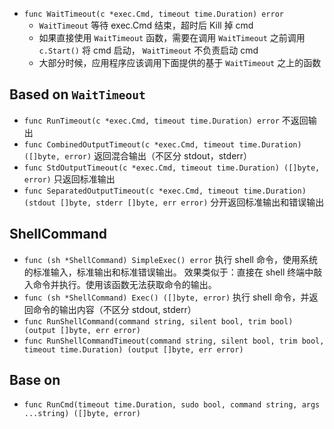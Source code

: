 - `func WaitTimeout(c *exec.Cmd, timeout time.Duration) error`
  - `WaitTimeout` 等待 exec.Cmd 结束，超时后 Kill 掉 cmd
  - 如果直接使用 `WaitTimeout` 函数，需要在调用 `WaitTimeout` 之前调用 `c.Start()` 将 cmd 启动， `WaitTimeout` 不负责启动 cmd
  - 大部分时候，应用程序应该调用下面提供的基于 `WaitTimeout` 之上的函数

## Based on `WaitTimeout`

- `func RunTimeout(c *exec.Cmd, timeout time.Duration) error` 不返回输出
- `func CombinedOutputTimeout(c *exec.Cmd, timeout time.Duration) ([]byte, error)` 返回混合输出（不区分 stdout，stderr）
- `func StdOutputTimeout(c *exec.Cmd, timeout time.Duration) ([]byte, error)` 只返回标准输出
- `func SeparatedOutputTimeout(c *exec.Cmd, timeout time.Duration) (stdout []byte, stderr []byte, err error)` 分开返回标准输出和错误输出

## ShellCommand

- `func (sh *ShellCommand) SimpleExec() error` 执行 shell 命令，使用系统的标准输入，标准输出和标准错误输出。
  效果类似于：直接在 shell 终端中敲入命令并执行。使用该函数无法获取命令的输出。
- `func (sh *ShellCommand) Exec() ([]byte, error)` 执行 shell 命令，并返回命令的输出内容（不区分 stdout, stderr）
- `func RunShellCommand(command string, silent bool, trim bool) (output []byte, err error)`
- `func RunShellCommandTimeout(command string, silent bool, trim bool, timeout time.Duration) (output []byte, err error)`

## Base on

- `func RunCmd(timeout time.Duration, sudo bool, command string, args ...string) ([]byte, error)`
